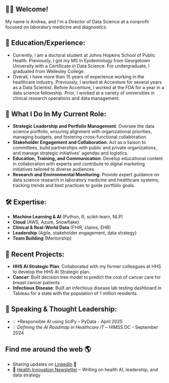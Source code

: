 ## 👋🏽 Welcome!

My name is Andrea, and I'm a Director of Data Science at a nonprofit focused on laboratory medicine and diagnostics. 

## 💼 Education/Experience:
- Currently, I am a doctoral student at Johns Hopkins School of Public Health. Previously, I got my MS in Epidemiology from Georgetown University with a Certificate in Data Science. For undergraduate, I graduated from Wellesley College.
- Overall, I have more than 15 years of experience working in the healthcare industry. Previuosly, I worked at Accenture for several years as a Data Scientist. Before Accenture, I worked at the FDA for a year in a data science fellowship. Prior, I worked at a variety of universities in clinical research operations and data management. 

## 🧪 What I Do In My Current Role:
- **Strategic Leadership and Portfolio Management**: Oversee the data science portfolio, ensuring alignment with organizational priorities, managing budgets, and fostering cross-functional collaboration.
- **Stakeholder Engagement and Collaboration**: Act as a liaison to committees, build partnerships with public and private organizations, and manage strategic initiatives' agendas and logistics.
- **Education, Training, and Communication**: Develop educational content in collaboration with experts and contribute to digital marketing initiatives tailored to diverse audiences.
- **Research and Environmental Monitoring**: Provide expert guidance on data science research in laboratory medicine and healthcare systems, tracking trends and best practices to guide portfolio goals.


## 🛠️ Expertise:
- **Machine Learning & AI** (Python, R, scikit-learn, NLP)
- **Cloud** (AWS, Azure, Snowflake)
- **Clinical & Real-World Data** (FHIR, claims, EHR)
- **Leadership** (Agile, stakeholder engagement, data strategy)
- **Team Building** (Mentorship)

## 🔬 Recent Projects:
- **HHS AI Strategic Plan**: Collaborated with my former colleagues at HHS to develop the HHS AI Strategic plan.
- **Cancer**: Built decision tree model to predict the cost of cancer care for breast cancer patients 
- **Infectious Disease**: Built an infectious disease lab testing dashboard in Tableau for a state with the population of 1 million residents.


## 🎤 Speaking & Thought Leadership:
- 💡 *Responsible AI using SciPy – PyData - April 2025
- 💡 *Defining the AI Roadmap in Healthcare IT* – HIMSS DC - September 2024


## Find me around the web 🌎
- Sharing updates on <a href="https://www.linkedin.com/in/andreahobby/">LinkedIn</a> 💼
- 📝 [Health Innovation Newsletter]([https://your-newsletter-link.com](https://healthinnovation.substack.com/)) – Writing on health AI, leadership, and data strategy




